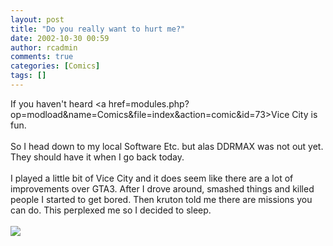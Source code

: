 ```yaml
---
layout: post
title: "Do you really want to hurt me?"
date: 2002-10-30 00:59
author: rcadmin
comments: true
categories: [Comics]
tags: []
---
```

If you haven't heard <a href=modules.php?op=modload&name=Comics&file=index&action=comic&id=73>Vice City</a> is fun.
<br />
<br />
So I head down to my local Software Etc. but alas DDRMAX was not out yet. They should have it when I go back today. 
<br />
<br />
I played a little bit of Vice City and it does seem like there are a lot of improvements over GTA3. After I drove around, smashed things and killed people I started to get bored. Then kruton told me there are missions you can do. This perplexed me so I decided to sleep.<br /><br /><!--more--><img src='http://dl.bitsmack.com/comics/20021030.gif'   />
